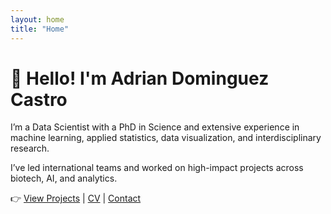 ```yaml
---
layout: home
title: "Home"
---
```


# 👋 Hello! I'm Adrian Dominguez Castro

I’m a Data Scientist with a PhD in Science and extensive experience in machine learning, applied statistics, data visualization, and interdisciplinary research.

I’ve led international teams and worked on high-impact projects across biotech, AI, and analytics.

👉 [View Projects](projects.md) | [CV](cv.md) | [Contact](contact.md)
